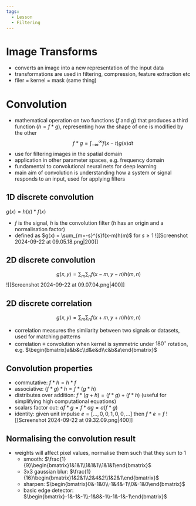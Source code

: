 ```yaml
---
tags:
  - Lesson
  - Filtering
---
```

# Image Transforms
- converts an image into a new representation of the input data
- transformations are used in filtering, compression, feature extraction etc
- filer = kernel = mask (same thing)
# Convolution
- mathematical operation on two functions ($f$ and $g$) that produces a third function ($h=f*g$), representing how the shape of one is modified by the other
$$
f * g = \int_{-\infty}^{\infty}f(x-t)g(x) dt
$$
- use for filtering images in the spatial domain
- application in other parameter spaces, e.g. frequency domain
- fundamental to convolutional neural nets for deep learning
- main aim of convolution is understanding how a system or signal responds to an input, used for applying filters
## 1D discrete convolution
$g(x)=h(x)*f(x)$ 
- $f$ is the signal, $h$ is the convolution filter ($h$ has an origin and a normalisation factor)
- defined as $g(x) = \sum_{m=-s}^{s}f(x-m)h(m)$ for $s \geq 1$ 
![[Screenshot 2024-09-22 at 09.05.18.png|200]]
## 2D discrete convolution
$$
g(x,y)=\sum_{m}\sum_{n}f(x-m, y-n)h(m,n)
$$
![[Screenshot 2024-09-22 at 09.07.04.png|400]]
## 2D discrete correlation
$$
g(x,y)=\sum_{m}\sum_{n}f(x+m, y+n)h(m,n)
$$
- correlation measures the similarity between two signals or datasets, used for matching patterns
- correlation $\equiv$ convolution when kernel is symmetric under $180^{\circ}$ rotation, e.g. $\begin{bmatrix}a&b&c\\d&e&d\\c&b&a\end{bmatrix}$ 
## Convolution properties
- commutative: $f*h=h*f$
- associative: $(f*g)*h=f*(g*h)$
- distributes over addition: $f*(g+h)=(f*g) + (f*h)$ (useful for simplifying high computational equations)
- scalars factor out: $af*g=f*ag=a(f*g)$
- identity: given unit impulse $e=[...,0,0,1,0,0,...]$ then $f*e=f$
![[Screenshot 2024-09-22 at 09.32.09.png|400]]
## Normalising the convolution result
- weights will affect pixel values, normalise them such that they sum to 1
	- smooth: $\frac{1}{9}\begin{bmatrix}1&1&1\\1&1&1\\1&1&1\end{bmatrix}$
	- 3x3 gaussian blur: $\frac{1}{16}\begin{bmatrix}1&2&1\\2&4&2\\1&2&1\end{bmatrix}$
	- sharpen: $\begin{bmatrix}0&-1&0\\-1&4&-1\\0&-1&0\end{bmatrix}$
	- basic edge detector: $\begin{bmatrix}-1&-1&-1\\-1&8&-1\\-1&-1&-1\end{bmatrix}$
